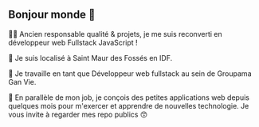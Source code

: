 ## Bonjour monde 👋

👨‍💼 Ancien responsable qualité & projets, je me suis reconverti en développeur web Fullstack JavaScript ! 

🚩 Je suis localisé à Saint Maur des Fossés en IDF.

💼 Je travaille en tant que Développeur web fullstack au sein de Groupama Gan Vie.

🦾 En parallèle de mon job, je conçois des petites applications web depuis quelques mois pour m'exercer et apprendre de nouvelles technologie. Je vous invite à regarder mes repo publics 😙        

<!--
**AntoineGrb/AntoineGrb** is a ✨ _special_ ✨ repository because its `README.md` (this file) appears on your GitHub profile.

Here are some ideas to get you started:

- 🔭 I’m currently working on ...
- 🌱 I’m currently learning ...
- 👯 I’m looking to collaborate on ...
- 🤔 I’m looking for help with ...
- 💬 Ask me about ...
- 📫 How to reach me: ...
- 😄 Pronouns: ...
- ⚡ Fun fact: ...
-->
